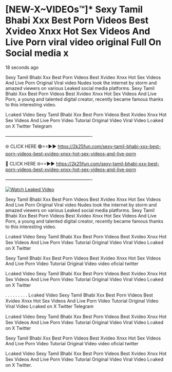 # [NEW-X~VIDEOs™]* Sexy Tamil Bhabi Xxx Best Porn Videos Best Xvideo Xnxx Hot Sex Videos And Live Porn viral video original Full On Social media x

18 seconds ago

Sexy Tamil Bhabi Xxx Best Porn Videos Best Xvideo Xnxx Hot Sex Videos And Live Porn Original Viral video Nudes took the internet by storm and amazed viewers on various Leaked social media platforms. Sexy Tamil Bhabi Xxx Best Porn Videos Best Xvideo Xnxx Hot Sex Videos And Live Porn, a young and talented digital creator, recently became famous thanks to this interesting video.

L𝚎aked Video Sexy Tamil Bhabi Xxx Best Porn Videos Best Xvideo Xnxx Hot Sex Videos And Live Porn Video Tutorial Original Video Viral Video L𝚎aked on X Twitter Telegram

———————————————————-

🌐 CLICK HERE 🟢==►► https://2k25fun.com/sexy-tamil-bhabi-xxx-best-porn-videos-best-xvideo-xnxx-hot-sex-videos-and-live-porn

🔴 CLICK HERE 🌐==►► https://2k25fun.com/sexy-tamil-bhabi-xxx-best-porn-videos-best-xvideo-xnxx-hot-sex-videos-and-live-porn

———————————————————-

[![Watch Leaked Video](https://miro.medium.com/v2/resize:fit:828/format:webp/1*cilzJN44JGOrTw9NJCrNHA.gif "Watch Leaked Video")](https://2k25fun.com/sexy-tamil-bhabi-xxx-best-porn-videos-best-xvideo-xnxx-hot-sex-videos-and-live-porn)

Sexy Tamil Bhabi Xxx Best Porn Videos Best Xvideo Xnxx Hot Sex Videos And Live Porn Original Viral video Nudes took the internet by storm and amazed viewers on various Leaked social media platforms. Sexy Tamil Bhabi Xxx Best Porn Videos Best Xvideo Xnxx Hot Sex Videos And Live Porn, a young and talented digital creator, recently became famous thanks to this interesting video.

L𝚎aked Video Sexy Tamil Bhabi Xxx Best Porn Videos Best Xvideo Xnxx Hot Sex Videos And Live Porn Video Tutorial Original Video Viral Video L𝚎aked on X Twitter

Sexy Tamil Bhabi Xxx Best Porn Videos Best Xvideo Xnxx Hot Sex Videos And Live Porn Video Tutorial Original Video video oficial twitter

L𝚎aked Video Sexy Tamil Bhabi Xxx Best Porn Videos Best Xvideo Xnxx Hot Sex Videos And Live Porn Video Tutorial Original Video Viral Video L𝚎aked on X Twitter

. . . . . . . . . L𝚎aked Video Sexy Tamil Bhabi Xxx Best Porn Videos Best Xvideo Xnxx Hot Sex Videos And Live Porn Video Tutorial Original Video Viral Video L𝚎aked on X Twitter Telegram

L𝚎aked Video Sexy Tamil Bhabi Xxx Best Porn Videos Best Xvideo Xnxx Hot Sex Videos And Live Porn Video Tutorial Original Video Viral Video L𝚎aked on X Twitter

Sexy Tamil Bhabi Xxx Best Porn Videos Best Xvideo Xnxx Hot Sex Videos And Live Porn Video Tutorial Original Video video oficial twitter

L𝚎aked Video Sexy Tamil Bhabi Xxx Best Porn Videos Best Xvideo Xnxx Hot Sex Videos And Live Porn Video Tutorial Original Video Viral Video L𝚎aked on X Twitter.